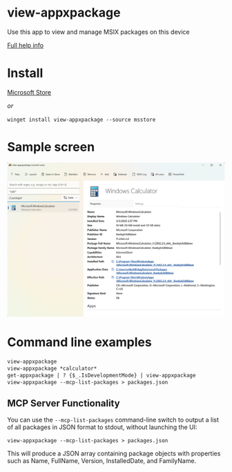view-appxpackage
===

Use this app to view and manage MSIX packages on this device

[Full help info](./Package/Assets/Help.md)

# Install

[Microsoft Store](https://www.microsoft.com/store/productId/9MZ8SSBDQG3F?ocid=pdpshare)

_or_

`winget install view-appxpackage --source msstore`


# Sample screen

![Sample](./src/Screenshots/1.png)


# Command line examples

```
view-appxpackage
view-appxpackage *calculator*
get-appxpackage | ? {$_.IsDevelopmentMode} | view-appxpackage
view-appxpackage --mcp-list-packages > packages.json
```

## MCP Server Functionality

You can use the `--mcp-list-packages` command-line switch to output a list of all packages in JSON format to stdout, without launching the UI:

```
view-appxpackage --mcp-list-packages > packages.json
```

This will produce a JSON array containing package objects with properties such as Name, FullName, Version, InstalledDate, and FamilyName.

